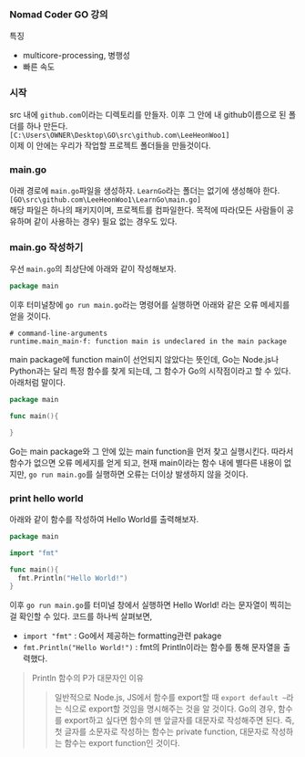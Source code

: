 ### Nomad Coder GO 강의
특징 
- multicore-processing, 병행성
- 빠른 속도

### 시작
src 내에 `github.com`이라는 디렉토리를 만들자. 이후 그 안에 내 github이름으로 된 폴더를 하나 만든다.  
`[C:\Users\OWNER\Desktop\GO\src\github.com\LeeHeonWoo1]`  
이제 이 안에는 우리가 작업할 프로젝트 폴더들을 만들것이다.

### main.go
아래 경로에 `main.go`파일을 생성하자. `LearnGo`라는 폴더는 없기에 생성해야 한다.  
`[GO\src\github.com\LeeHeonWoo1\LearnGo\main.go]`  
해당 파일은 하나의 패키지이며, 프로젝트를 컴파일한다. 목적에 따라(모든 사람들이 공유하며 같이 사용하는 경우) 필요 없는 경우도 있다.  

### main.go 작성하기
우선 `main.go`의 최상단에 아래와 같이 작성해보자.
```go
package main
```
이후 터미널창에 `go run main.go`라는 명령어를 실행하면 아래와 같은 오류 메세지를 얻을 것이다.
```
# command-line-arguments
runtime.main_main·f: function main is undeclared in the main package
```
main package에 function main이 선언되지 않았다는 뜻인데, Go는 Node.js나 Python과는 달리 특정 함수를 찾게 되는데, 그 함수가 Go의 시작점이라고 할 수 있다. 아래처럼 말이다.
```go
package main

func main(){

}
```
Go는 main package와 그 안에 있는 main function을 먼저 찾고 실행시킨다. 따라서 함수가 없으면 오류 메세지를 얻게 되고, 현재 main이라는 함수 내에 별다른 내용이 없지만, `go run main.go`를 실행하면 오류는 더이상 발생하지 않을 것이다.

### print hello world
아래와 같이 함수를 작성하여 Hello World를 출력해보자.
```go
package main

import "fmt"

func main(){
  fmt.Println("Hello World!")
}
```
이후 `go run main.go`를 터미널 창에서 실행하면 Hello World! 라는 문자열이 찍히는걸 확인할 수 있다. 코드를 하나씩 살펴보면,  
- `import "fmt"` : Go에서 제공하는 formatting관련 pakage
- `fmt.Println("Hello World!")` : fmt의 Println이라는 함수를 통해 문자열을 출력했다.  
> Println 함수의 P가 대문자인 이유
>> 일반적으로 Node.js, JS에서 함수를 export할 때 `export default ~`라는 식으로 export할 것임을 명시해주는 것을 알 것이다. Go의 경우, 함수를 export하고 싶다면 함수의 맨 앞글자를 대문자로 작성해주면 된다. 즉, 첫 글자를 소문자로 작성하는 함수는 private function, 대문자로 작성하는 함수는 export function인 것이다.